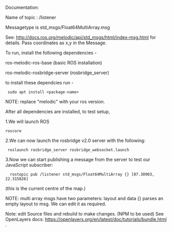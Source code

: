 Documentation:

Name of topic : /listener 

Messagetype is std_msgs/Float64MultiArray.msg

See: http://docs.ros.org/melodic/api/std_msgs/html/index-msg.html for details.
Pass coordinates as x,y in the Message.

To run, install the following dependencies - 

ros-melodic-ros-base (basic ROS installation)

ros-melodic-rosbridge-server (rosbridge_server)

to install these dependcies run -

     sudo apt install <package-name>
  
  NOTE: replace "melodic" with your ros version.
  
  After all dependencies are installed, to test setup,
  
  1.We will launch ROS
    
    roscore
    
  2.We can now launch the rosbridge v2.0 server with the following:
    
     
     roslaunch rosbridge_server rosbridge_websocket.launch
 3.Now we can start publishing a message from the server to test our JavaScript subscriber:
      
      rostopic pub /listener std_msgs/Float64MultiArray {} [87.30903, 22.315826] 
      
   (this is the current centre of the map.)
  
  NOTE: multi array msgs have two parameters: layout and data {} parses an empty layout to msg.
  We can edit it as required.
  
  Note: edit Source files and rebuild to make changes. (NPM to be used)
  See OpenLayers docs:
    https://openlayers.org/en/latest/doc/tutorials/bundle.html
.

